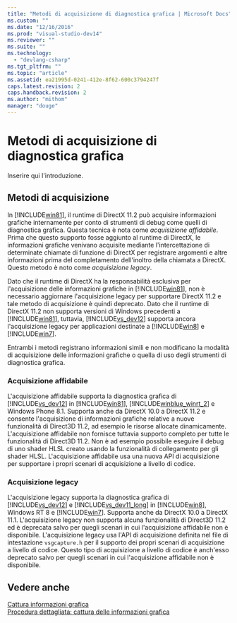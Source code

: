 ```yaml
---
title: "Metodi di acquisizione di diagnostica grafica | Microsoft Docs"
ms.custom: ""
ms.date: "12/16/2016"
ms.prod: "visual-studio-dev14"
ms.reviewer: ""
ms.suite: ""
ms.technology: 
  - "devlang-csharp"
ms.tgt_pltfrm: ""
ms.topic: "article"
ms.assetid: ea21995d-0241-412e-8f62-600c3794247f
caps.latest.revision: 2
caps.handback.revision: 2
ms.author: "mithom"
manager: "douge"
---
```

# Metodi di acquisizione di diagnostica grafica
Inserire qui l'introduzione.  
  
## Metodi di acquisizione  
 In [!INCLUDE[win81](../misc/includes/win81_md.md)], il runtime di DirectX 11.2 può acquisire informazioni grafiche internamente per conto di strumenti di debug come quelli di diagnostica grafica. Questa tecnica è nota come *acquisizione affidabile*.  Prima che questo supporto fosse aggiunto al runtime di DirectX, le informazioni grafiche venivano acquisite mediante l'intercettazione di determinate chiamate di funzione di DirectX per registrare argomenti e altre informazioni prima del completamento dell'inoltro della chiamata a DirectX. Questo metodo è noto come *acquisizione legacy*.  
  
 Dato che il runtime di DirectX ha la responsabilità esclusiva per l'acquisizione delle informazioni grafiche in [!INCLUDE[win81](../misc/includes/win81_md.md)], non è necessario aggiornare l'acquisizione legacy per supportare DirectX 11.2 e tale metodo di acquisizione è quindi deprecato.  Dato che il runtime di DirectX 11.2 non supporta versioni di Windows precedenti a [!INCLUDE[win81](../misc/includes/win81_md.md)], tuttavia, [!INCLUDE[vs_dev12](../atl-mfc-shared/includes/vs_dev12_md.md)] supporta ancora l'acquisizione legacy per applicazioni destinate a [!INCLUDE[win8](../build/includes/win8_md.md)] e [!INCLUDE[win7](../build/includes/win7_md.md)].  
  
 Entrambi i metodi registrano informazioni simili e non modificano la modalità di acquisizione delle informazioni grafiche o quella di uso degli strumenti di diagnostica grafica.  
  
### Acquisizione affidabile  
 L'acquisizione affidabile supporta la diagnostica grafica di [!INCLUDE[vs_dev12](../atl-mfc-shared/includes/vs_dev12_md.md)] in [!INCLUDE[win81](../misc/includes/win81_md.md)], [!INCLUDE[winblue_winrt_2](../misc/includes/winblue_winrt_2_md.md)] e Windows Phone 8.1.  Supporta anche da DirectX 10.0 a DirectX 11.2 e consente l'acquisizione di informazioni grafiche relative a nuove funzionalità di Direct3D 11.2, ad esempio le risorse allocate dinamicamente.  L'acquisizione affidabile non fornisce tuttavia supporto completo per tutte le funzionalità di Direct3D 11.2. Non è ad esempio possibile eseguire il debug di uno shader HLSL creato usando la funzionalità di collegamento per gli shader HLSL.  L'acquisizione affidabile usa una nuova API di acquisizione per supportare i propri scenari di acquisizione a livello di codice.  
  
### Acquisizione legacy  
 L'acquisizione legacy supporta la diagnostica grafica di [!INCLUDE[vs_dev12](../atl-mfc-shared/includes/vs_dev12_md.md)] e [!INCLUDE[vs_dev11_long](../build/includes/vs_dev11_long_md.md)] in [!INCLUDE[win8](../build/includes/win8_md.md)], Windows RT 8 e [!INCLUDE[win7](../build/includes/win7_md.md)].  Supporta anche da DirectX 10.0 a DirectX 11.1.  L'acquisizione legacy non supporta alcuna funzionalità di Direct3D 11.2 ed è deprecata salvo per quegli scenari in cui l'acquisizione affidabile non è disponibile.  L'acquisizione legacy usa l'API di acquisizione definita nel file di intestazione `vsgcapture.h` per il supporto dei propri scenari di acquisizione a livello di codice.  Questo tipo di acquisizione a livello di codice è anch'esso deprecato salvo per quegli scenari in cui l'acquisizione affidabile non è disponibile.  
  
## Vedere anche  
 [Cattura informazioni grafica](../Topic/Capturing%20Graphics%20Information.md)   
 [Procedura dettagliata: cattura delle informazioni grafica](../Topic/Walkthrough:%20Capturing%20Graphics%20Information.md)